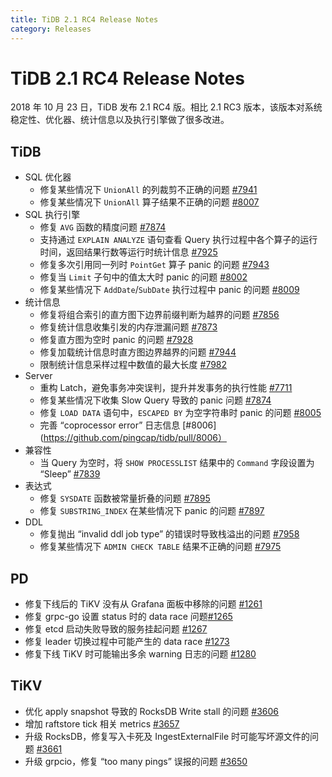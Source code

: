 ```yaml
---
title: TiDB 2.1 RC4 Release Notes
category: Releases
---
```


# TiDB 2.1 RC4 Release Notes

2018 年 10 月 23 日，TiDB 发布 2.1 RC4 版。相比 2.1 RC3 版本，该版本对系统稳定性、优化器、统计信息以及执行引擎做了很多改进。

## TiDB

+ SQL 优化器
    - 修复某些情况下 `UnionAll` 的列裁剪不正确的问题 [#7941](https://github.com/pingcap/tidb/pull/7941) 
    - 修复某些情况下 `UnionAll` 算子结果不正确的问题 [#8007](https://github.com/pingcap/tidb/pull/8007)     
+ SQL 执行引擎
    - 修复 `AVG` 函数的精度问题 [#7874](https://github.com/pingcap/tidb/pull/7874) 
    - 支持通过 `EXPLAIN ANALYZE` 语句查看 Query 执行过程中各个算子的运行时间，返回结果行数等运行时统计信息 [#7925](https://github.com/pingcap/tidb/pull/7925) 
    - 修复多次引用同一列时 `PointGet` 算子 panic 的问题 [#7943](https://github.com/pingcap/tidb/pull/7943) 
    - 修复当 `Limit` 子句中的值太大时 panic 的问题 [#8002](https://github.com/pingcap/tidb/pull/8002) 
    - 修复某些情况下 `AddDate`/`SubDate` 执行过程中 panic 的问题 [#8009](https://github.com/pingcap/tidb/pull/8009)   
+ 统计信息
    - 修复将组合索引的直方图下边界前缀判断为越界的问题 [#7856](https://github.com/pingcap/tidb/pull/7856) 
    - 修复统计信息收集引发的内存泄漏问题 [#7873](https://github.com/pingcap/tidb/pull/7873) 
    - 修复直方图为空时 panic 的问题 [#7928](https://github.com/pingcap/tidb/pull/7928) 
    - 修复加载统计信息时直方图边界越界的问题 [#7944](https://github.com/pingcap/tidb/pull/7944) 
    - 限制统计信息采样过程中数值的最大长度 [#7982](https://github.com/pingcap/tidb/pull/7982) 
+ Server
    - 重构 Latch，避免事务冲突误判，提升并发事务的执行性能 [#7711](https://github.com/pingcap/tidb/pull/7711) 
    - 修复某些情况下收集 Slow Query 导致的 panic 问题 [#7874](https://github.com/pingcap/tidb/pull/7847) 
    - 修复 `LOAD DATA` 语句中，`ESCAPED BY` 为空字符串时 panic 的问题 [#8005](https://github.com/pingcap/tidb/pull/8005) 
    - 完善 “coprocessor error” 日志信息 [#8006](https://github.com/pingcap/tidb/pull/8006）    
+ 兼容性
    - 当 Query 为空时，将 `SHOW PROCESSLIST` 结果中的 `Command` 字段设置为 “Sleep” [#7839](https://github.com/pingcap/tidb/pull/7839)    
+ 表达式
    - 修复 `SYSDATE` 函数被常量折叠的问题 [#7895](https://github.com/pingcap/tidb/pull/7895)
    - 修复 `SUBSTRING_INDEX` 在某些情况下 panic 的问题 [#7897](https://github.com/pingcap/tidb/pull/7897)    
+ DDL
    - 修复抛出 “invalid ddl job type” 的错误时导致栈溢出的问题 [#7958](https://github.com/pingcap/tidb/pull/7958) 
    - 修复某些情况下 `ADMIN CHECK TABLE` 结果不正确的问题 [#7975](https://github.com/pingcap/tidb/pull/7975)    
## PD

- 修复下线后的 TiKV 没有从 Grafana 面板中移除的问题 [#1261](https://github.com/pingcap/pd/pull/1261)
- 修复 grpc-go 设置 status 时的 data race 问题[#1265](https://github.com/pingcap/pd/pull/1265)
- 修复 etcd 启动失败导致的服务挂起问题 [#1267](https://github.com/pingcap/pd/pull/1267)
- 修复 leader 切换过程中可能产生的 data race [#1273](https://github.com/pingcap/pd/pull/1273)
- 修复下线 TiKV 时可能输出多余 warning 日志的问题 [#1280](https://github.com/pingcap/pd/pull/1273)

## TiKV

- 优化 apply snapshot 导致的 RocksDB Write stall 的问题 [#3606](https://github.com/tikv/tikv/pull/3606)
- 增加 raftstore tick 相关 metrics [#3657](https://github.com/tikv/tikv/pull/3657)
- 升级 RocksDB，修复写入卡死及 IngestExternalFile 时可能写坏源文件的问题 [#3661](https://github.com/tikv/tikv/pull/3661)
- 升级 grpcio，修复 “too many pings” 误报的问题 [#3650](https://github.com/tikv/tikv/pull/3650)